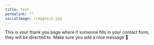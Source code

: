 ```yaml
---
title: Test
permalink: ""
socialImage: /images/2.jpg
---
```


This is your thank you page where if someone fills in your contact form, they will be directed to. Make sure you add a nice message 🙂
